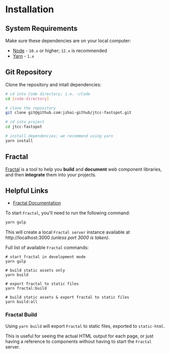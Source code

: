 # Installation

## System Requirements

Make sure these dependencies are on your local computer:

- [Node][node] - `10.x` or higher; `12.x` is recommended
- [Yarn][yarn] - `1.x`

## Git Repository

Clone the repository and intall dependencies:

```bash
# cd into Code directory; i.e. ~/Code
cd [code-directory]

# clone the repository
git clone git@github.com:jzhai-github/jtcc-fastspot.git

# cd into project
cd jtcc-fastspot

# install dependencies; we recommend using yarn
yarn install
```

## Fractal

[Fractal][fractal] is a tool to help you **build** and **document** web component libraries, and then **integrate** them into your projects.

## Helpful Links

- [Fractal Documentation][fractal-docs]

To start `Fractal`, you'll need to run the following command:

```bash
yarn gulp
```

This will create a local `Fractal server` instance available at http://localhost:3000 _(unless port 3000 is taken)_.

Full list of available `Fractal` commands:

```
# start fractal in development mode
yarn gulp

# build static assets only
yarn build

# export fractal to static files
yarn fractal:build

# build static assets & export fractal to static files
yarn build:all
```

### Fractal Build

Using `yarn build` will export `Fractal` to static files, exported to `static-html`.

This is useful for seeing the actual HTML output for each page, or just having a reference to components without having to start the `Fractal` server.

[yarn]: https://classic.yarnpkg.com/en/
[node]: https://nodejs.org/en/
[fractal]: https://fractal.build/
[fractal-docs]: https://fractal.build/guide/
